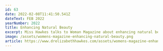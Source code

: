 ```yaml
---
id: 63
date: 2022-02-08T11:41:50.541Z
dateText: FEB 2022
yearNumber: 2022
title: Enhancing Natural Beauty
excerpt: Miss Hawkes talks to Woman Magazine about enhancing natural beauty
image: /assets/womens-magazine-enhancing-natural-beauty.png
article: https://www.drelizabethhawkes.com/assets/womens-magazine-enhancing-natural-beauty-large.png
---
```

